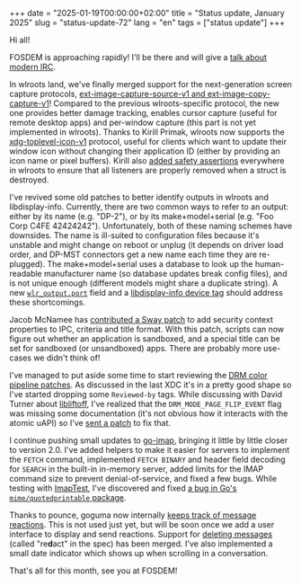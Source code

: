 +++
date = "2025-01-19T00:00:00+02:00"
title = "Status update, January 2025"
slug = "status-update-72"
lang = "en"
tags = ["status update"]
+++

Hi all!

FOSDEM is approaching rapidly! I'll be there and will give a [talk about
modern IRC].

In wlroots land, we've finally merged support for the next-generation screen
capture protocols, [ext-image-capture-source-v1 and
ext-image-copy-capture-v1][wlr-screen-capture]! Compared to the previous
wlroots-specific protocol, the new one provides better damage tracking, enables
cursor capture (useful for remote desktop apps) and per-window capture (this
part is not yet implemented in wlroots). Thanks to Kirill Primak, wlroots now
supports the [xdg-toplevel-icon-v1][wlr-toplevel-icon] protocol, useful for
clients which want to update their window icon without changing their
application ID (either by providing an icon name or pixel buffers). Kirill
also [added safety assertions][wlr-listener-asserts] everywhere in wlroots to
ensure that all listeners are properly removed when a struct is destroyed.

I've revived some old patches to better identify outputs in wlroots and
libdisplay-info. Currently, there are two common ways to refer to an output:
either by its name (e.g. "DP-2"), or by its make+model+serial (e.g. "Foo Corp
C4FE 42424242"). Unfortunately, both of these naming schemes have downsides.
The name is ill-suited to configuration files because it's unstable and might
change on reboot or unplug (it depends on driver load order, and DP-MST
connectors get a new name each time they are re-plugged). The make+model+serial
uses a database to look up the human-readable manufacturer name (so database
updates break config files), and is not unique enough (different models might
share a duplicate string). A new [`wlr_output.port`][wlr-conn-port] field
and a [libdisplay-info device tag][libdi-dev-tag] should address these
shortcomings.

Jacob McNamee has [contributed a Sway patch][sway-sandbox] to add security
context properties to IPC, criteria and title format. With this patch, scripts
can now figure out whether an application is sandboxed, and a special title can
be set for sandboxed (or unsandboxed) apps. There are probably more use-cases
we didn't think of!

I've managed to put aside some time to start reviewing the [DRM color pipeline
patches]. As discussed in the last XDC it's in a pretty good shape so I've
started dropping some `Reviewed-by` tags. While discussing with David Turner
about [libliftoff], I've realized that the `DRM_MODE_PAGE_FLIP_EVENT` flag was
missing some documentation (it's not obvious how it interacts with the atomic
uAPI) so I've [sent a patch][page-flip-docs] to fix that.

I continue pushing small updates to [go-imap], bringing it little by little
closer to version 2.0. I've added helpers to make it easier for servers to
implement the `FETCH` command, implemented `FETCH BINARY` and header field
decoding for `SEARCH` in the built-in in-memory server, added limits for the
IMAP command size to prevent denial-of-service, and fixed a few bugs. While
testing with [ImapTest], I've discovered and fixed [a bug in Go's
`mime/quotedprintable` package][qp-bug].

Thanks to pounce, goguma now internally [keeps track of message reactions][goguma-react].
This is not used just yet, but will be soon once we add a user interface to
display and send reactions. Support for [deleting messages][goguma-redact]
(called "re<b>d</b>act" in the spec) has been merged. I've also implemented a
small date indicator which shows up when scrolling in a conversation.

That's all for this month, see you at FOSDEM!

<!--
TODO: keep for next status update
I've [sent a small patch][i3status-rust-disk-stats] for i3status-rust to add a
new block displaying information about disk I/O statistics (for now, just
read/write speed). Sometimes my machine is slow due to a background task doing
a lot of I/O, I find it nice to have this info at hand to better understand
what's up in these situations.
-->

[talk about modern IRC]: https://fosdem.org/2025/schedule/event/fosdem-2025-6407-chatting-on-irc-in-2025-grandpa-what-s-up-/
[go-imap]: https://github.com/emersion/go-imap
[ImapTest]: https://github.com/dovecot/imaptest/
[qp-bug]: https://go-review.googlesource.com/c/go/+/638276
[DRM color pipeline patches]: https://lore.kernel.org/dri-devel/20241220043410.416867-1-alex.hung@amd.com/
[libliftoff]: https://gitlab.freedesktop.org/emersion/libliftoff
[page-flip-docs]: https://lore.kernel.org/dri-devel/20250116162528.2235991-1-contact@emersion.fr/T/#u
[i3status-rust-disk-stats]: https://github.com/greshake/i3status-rust/pull/2119
[wlr-conn-port]: https://gitlab.freedesktop.org/wlroots/wlroots/-/merge_requests/3979
[libdi-dev-tag]: https://gitlab.freedesktop.org/emersion/libdisplay-info/-/merge_requests/188
[wlr-screen-capture]: https://gitlab.freedesktop.org/wlroots/wlroots/-/merge_requests/4545
[wlr-toplevel-icon]: https://gitlab.freedesktop.org/wlroots/wlroots/-/merge_requests/4704
[wlr-listener-asserts]: https://gitlab.freedesktop.org/wlroots/wlroots/-/merge_requests/4918
[sway-sandbox]: https://github.com/swaywm/sway/pull/8521
[goguma-react]: https://codeberg.org/emersion/goguma/pulls/1
[goguma-redact]: https://codeberg.org/emersion/goguma/pulls/13
